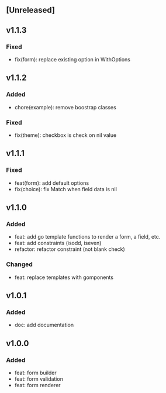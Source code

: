 ## [Unreleased]

## v1.1.3

### Fixed

- fix(form): replace existing option in WithOptions

## v1.1.2

### Added

- chore(example): remove boostrap classes

### Fixed

- fix(theme): checkbox is check on nil value

## v1.1.1

### Fixed

- feat(form): add default options
- fix(choice): fix Match when field data is nil

## v1.1.0

### Added

- feat: add go template functions to render a form, a field, etc.
- feat: add constraints (isodd, iseven)
- refactor: refactor constraint (not blank check)

### Changed

- feat: replace templates with gomponents

## v1.0.1

### Added

- doc: add documentation

## v1.0.0

### Added

- feat: form builder
- feat: form validation
- feat: form renderer
